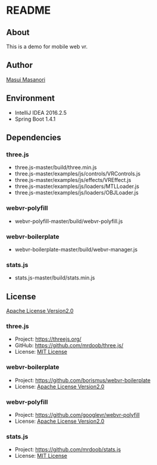 # README
## About
This is a demo for mobile web vr.

## Author
[Masui Masanori](https://github.com/masanori840816)

## Environment
* IntelliJ IDEA 2016.2.5
* Spring Boot 1.4.1

## Dependencies
### three.js
* three.js-master/build/three.min.js
* three.js-master/examples/js/controls/VRControls.js
* three.js-master/examples/js/effects/VREffect.js
* three.js-master/examples/js/loaders/MTLLoader.js
* three.js-master/examples/js/loaders/OBJLoader.js

### webvr-polyfill
* webvr-polyfill-master/build/webvr-polyfill.js

### webvr-boilerplate
* webvr-boilerplate-master/build/webvr-manager.js

### stats.js
* stats.js-master/build/stats.min.js

## License
[Apache License Version2.0](http://www.apache.org/licenses/LICENSE-2.0)

### three.js
* Project: https://threejs.org/
* GitHub:  https://github.com/mrdoob/three.js/
* License: [MIT License](https://github.com/mrdoob/three.js/blob/dev/LICENSE)

### webvr-boilerplate
* Project: https://github.com/borismus/webvr-boilerplate
* License: [Apache License Version2.0](https://github.com/borismus/webvr-boilerplate/blob/master/COPYING)

### webvr-polyfill
* Project: https://github.com/googlevr/webvr-polyfill
* License: [Apache License Version2.0](https://github.com/googlevr/webvr-polyfill/blob/master/COPYING)

### stats.js
* Project: https://github.com/mrdoob/stats.js
* License: [MIT License](https://github.com/mrdoob/stats.js/blob/master/LICENSE)


